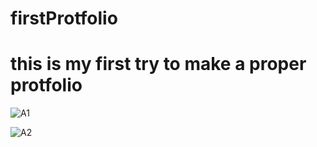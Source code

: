 # firstProtfolio
<h1>this is my first try to make a proper protfolio</h1>

![A1](https://user-images.githubusercontent.com/77029890/192114920-85959b79-3484-4629-8d68-65ba4c837f03.png)



![A2](https://user-images.githubusercontent.com/77029890/192114945-23d66f86-e06b-4670-9a64-934e779bcbaa.png)
